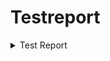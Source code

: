 # Testreport

<details><summary>
  Test Report
  </summary>
 <p> 

| Date of test plan | Test case ID | Person executed the test | Pass/Fail | Comments |
| --- | --- | --- | --- | --- |
| 15 Feb'22 | UX 1.1 | Preet | F | |
| 15 Feb'22 | UX 1.2 | Preet | F | |
| 15 Feb'22 | UX 1.3 | Preet | F | |
| 15 Feb'22 | UX 1.4 | Preet | F | |
| 15 Feb'22 | UX 1.5 | Preet | F | |
| 15 Feb'22 | UX 1.6 | Preet | F | |
| 15 Feb'22 | UX 1.7 | Preet | F | |
  </p>
  </details>

